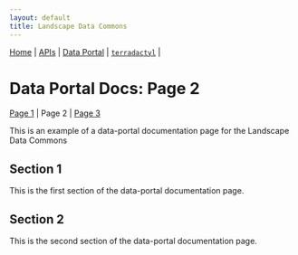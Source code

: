 ```yaml
---
layout: default
title: Landscape Data Commons
---
```

[Home](../) | [APIs](../apis.html) | [Data Portal](./data-portal.html) | [`terradactyl`](../terradactyl.html) |

# Data Portal Docs: Page 2
[Page 1](./page-1.html) | Page 2 | [Page 3](./page-3.html)

This is an example of a data-portal documentation page for the Landscape Data Commons

## Section 1

This is the first section of the data-portal documentation page.

## Section 2

This is the second section of the data-portal documentation page.
